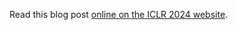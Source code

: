 Read this blog post [online on the ICLR 2024 website](https://iclr-blogposts.github.io/2024/blog/hidden-convex-relu/).
